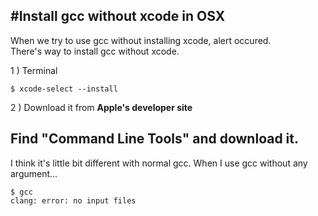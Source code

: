 #Install gcc without xcode in OSX
-
When we try to use gcc without installing xcode, alert occured.  
There's way to install gcc without xcode.

1 ) Terminal

    $ xcode-select --install
    
2 ) Download it from **Apple's developer site**

Find "Command Line Tools" and download it.
-
I think it's little bit different with normal gcc. 
When I use gcc without any argument...

	$ gcc
	clang: error: no input files



